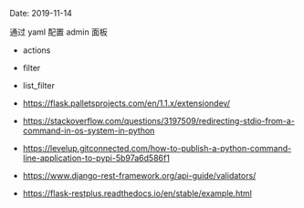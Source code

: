 Date: 2019-11-14


通过 yaml 配置 admin 面板

- actions
- filter
- list_filter

- https://flask.palletsprojects.com/en/1.1.x/extensiondev/
- https://stackoverflow.com/questions/3197509/redirecting-stdio-from-a-command-in-os-system-in-python
- https://levelup.gitconnected.com/how-to-publish-a-python-command-line-application-to-pypi-5b97a6d586f1
- https://www.django-rest-framework.org/api-guide/validators/
- https://flask-restplus.readthedocs.io/en/stable/example.html